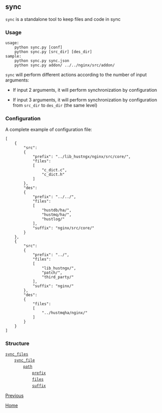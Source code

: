 sync
--

`sync` is a standalone tool to keep files and code in sync

### Usage ###

    usage:
        python sync.py [conf]
        python sync.py [src_dir] [des_dir]
    sample:
        python sync.py sync.json
        python sync.py addon/ ../../nginx/src/addon/

`sync` will perform different actions according to the number of input arguments:  

- If input 2 arguments, it will perform synchronization by configuration  

- If input 3 arguments, it will perform synchronization by configuration from `src_dir` to `des_dir` (the same level)  

### Configuration ###

A complete example of configuration file:  

    [
	    {
	        "src":
	        {
	            "prefix": "../lib_hustngx/nginx/src/core/",
	            "files":
	            [
	                "c_dict.c",
	                "c_dict.h"
	            ]
	        },
	        "des":
	        {
	            "prefix": "../../",
	            "files":
	            [
	                "hustdb/ha/",
	                "hustmq/ha/",
	                "hustlog/"
	            ],
	            "suffix": "nginx/src/core/"
	        }
	    },
	    {
	        "src":
	        {
                "prefix": "../",
	            "files": 
	            [
	                "lib_hustngx/",
                    "patch/",
                    "third_party/"
	            ],
                "suffix": "nginx/"
	        },
	        "des":
	        {
	            "files":
	            [
	                "../hustmqha/nginx/"
	            ]
	        }
	    }
	]

### Structure ###

[`sync_files`](sync/sync_files.md)  
　　[`sync_file`](sync/sync_file.md)  
　　　　[`path`](sync/path.md)  
　　　　　　[`prefix`](sync/prefix.md)  
　　　　　　[`files`](sync/files.md)  
　　　　　　[`suffix`](sync/suffix.md)  

[Previous](index.md)

[Home](../index.md)